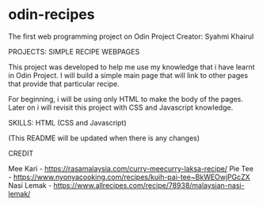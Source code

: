# odin-recipes
The first web programming project on Odin Project
Creator: Syahmi Khairul

PROJECTS: SIMPLE RECIPE WEBPAGES

This project was developed to help me use my knowledge that i have learnt in Odin Project. I will build a simple main page that will link to other pages that provide that particular recipe.

For beginning, i will be using only HTML to make the body of the pages. Later on i will revisit this project with CSS and Javascript knowledge.

SKILLS: HTML (CSS and Javascript)

(This README will be updated when there is any changes)

CREDIT

Mee Kari - https://rasamalaysia.com/curry-meecurry-laksa-recipe/
Pie Tee - https://www.nyonyacooking.com/recipes/kuih-pai-tee~BkWEOwjPGcZX
Nasi Lemak - https://www.allrecipes.com/recipe/78938/malaysian-nasi-lemak/
